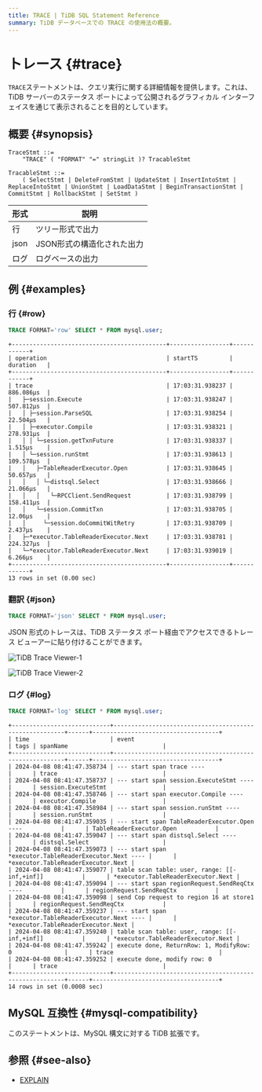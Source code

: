 ```yaml
---
title: TRACE | TiDB SQL Statement Reference
summary: TiDB データベースでの TRACE の使用法の概要。
---
```


# トレース {#trace}

`TRACE`ステートメントは、クエリ実行に関する詳細情報を提供します。これは、TiDB サーバーのステータス ポートによって公開されるグラフィカル インターフェイスを通じて表示されることを目的としています。

## 概要 {#synopsis}

```ebnf+diagram
TraceStmt ::=
    "TRACE" ( "FORMAT" "=" stringLit )? TracableStmt

TracableStmt ::=
    ( SelectStmt | DeleteFromStmt | UpdateStmt | InsertIntoStmt | ReplaceIntoStmt | UnionStmt | LoadDataStmt | BeginTransactionStmt | CommitStmt | RollbackStmt | SetStmt )
```

| 形式   | 説明              |
| ---- | --------------- |
| 行    | ツリー形式で出力        |
| json | JSON形式の構造化された出力 |
| ログ   | ログベースの出力        |

## 例 {#examples}

### 行 {#row}

```sql
TRACE FORMAT='row' SELECT * FROM mysql.user;
```

    +--------------------------------------------+-----------------+------------+
    | operation                                  | startTS         | duration   |
    +--------------------------------------------+-----------------+------------+
    | trace                                      | 17:03:31.938237 | 886.086µs  |
    |   ├─session.Execute                        | 17:03:31.938247 | 507.812µs  |
    |   │ ├─session.ParseSQL                     | 17:03:31.938254 | 22.504µs   |
    |   │ ├─executor.Compile                     | 17:03:31.938321 | 278.931µs  |
    |   │ │ └─session.getTxnFuture               | 17:03:31.938337 | 1.515µs    |
    |   │ └─session.runStmt                      | 17:03:31.938613 | 109.578µs  |
    |   │   ├─TableReaderExecutor.Open           | 17:03:31.938645 | 50.657µs   |
    |   │   │ └─distsql.Select                   | 17:03:31.938666 | 21.066µs   |
    |   │   │   └─RPCClient.SendRequest          | 17:03:31.938799 | 158.411µs  |
    |   │   └─session.CommitTxn                  | 17:03:31.938705 | 12.06µs    |
    |   │     └─session.doCommitWitRetry         | 17:03:31.938709 | 2.437µs    |
    |   ├─*executor.TableReaderExecutor.Next     | 17:03:31.938781 | 224.327µs  |
    |   └─*executor.TableReaderExecutor.Next     | 17:03:31.939019 | 6.266µs    |
    +--------------------------------------------+-----------------+------------+
    13 rows in set (0.00 sec)

### 翻訳 {#json}

```sql
TRACE FORMAT='json' SELECT * FROM mysql.user;
```

JSON 形式のトレースは、TiDB ステータス ポート経由でアクセスできるトレース ビューアーに貼り付けることができます。

![TiDB Trace Viewer-1](/media/trace-paste.png)

![TiDB Trace Viewer-2](/media/trace-view.png)

### ログ {#log}

```sql
TRACE FORMAT='log' SELECT * FROM mysql.user;
```

    +----------------------------+--------------------------------------------------------+------+------------------------------------+
    | time                       | event                                                  | tags | spanName                           |
    +----------------------------+--------------------------------------------------------+------+------------------------------------+
    | 2024-04-08 08:41:47.358734 | --- start span trace ----                              |      | trace                              |
    | 2024-04-08 08:41:47.358737 | --- start span session.ExecuteStmt ----                |      | session.ExecuteStmt                |
    | 2024-04-08 08:41:47.358746 | --- start span executor.Compile ----                   |      | executor.Compile                   |
    | 2024-04-08 08:41:47.358984 | --- start span session.runStmt ----                    |      | session.runStmt                    |
    | 2024-04-08 08:41:47.359035 | --- start span TableReaderExecutor.Open ----           |      | TableReaderExecutor.Open           |
    | 2024-04-08 08:41:47.359047 | --- start span distsql.Select ----                     |      | distsql.Select                     |
    | 2024-04-08 08:41:47.359073 | --- start span *executor.TableReaderExecutor.Next ---- |      | *executor.TableReaderExecutor.Next |
    | 2024-04-08 08:41:47.359077 | table scan table: user, range: [[-inf,+inf]]           |      | *executor.TableReaderExecutor.Next |
    | 2024-04-08 08:41:47.359094 | --- start span regionRequest.SendReqCtx ----           |      | regionRequest.SendReqCtx           |
    | 2024-04-08 08:41:47.359098 | send Cop request to region 16 at store1                |      | regionRequest.SendReqCtx           |
    | 2024-04-08 08:41:47.359237 | --- start span *executor.TableReaderExecutor.Next ---- |      | *executor.TableReaderExecutor.Next |
    | 2024-04-08 08:41:47.359240 | table scan table: user, range: [[-inf,+inf]]           |      | *executor.TableReaderExecutor.Next |
    | 2024-04-08 08:41:47.359242 | execute done, ReturnRow: 1, ModifyRow: 0               |      | trace                              |
    | 2024-04-08 08:41:47.359252 | execute done, modify row: 0                            |      | trace                              |
    +----------------------------+--------------------------------------------------------+------+------------------------------------+
    14 rows in set (0.0008 sec)

## MySQL 互換性 {#mysql-compatibility}

このステートメントは、MySQL 構文に対する TiDB 拡張です。

## 参照 {#see-also}

-   [EXPLAIN](/sql-statements/sql-statement-explain-analyze.md)
